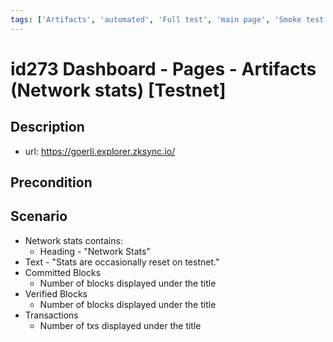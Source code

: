 ```yaml
---
tags: ['Artifacts', 'automated', 'Full test', 'main page', 'Smoke test', 'ZKF-2447', 'Active Partly Manual']
---
```


# id273 Dashboard - Pages - Artifacts (Network stats) [Testnet]

## Description
  - url: https://goerli.explorer.zksync.io/

## Precondition


## Scenario
- Network stats contains:
    - Heading - "Network Stats"
- Text - "Stats are occasionally reset on testnet."
- Committed Blocks
    - Number of blocks displayed under the title
- Verified Blocks
    - Number of blocks displayed under the title
- Transactions
    - Number of txs displayed under the title
